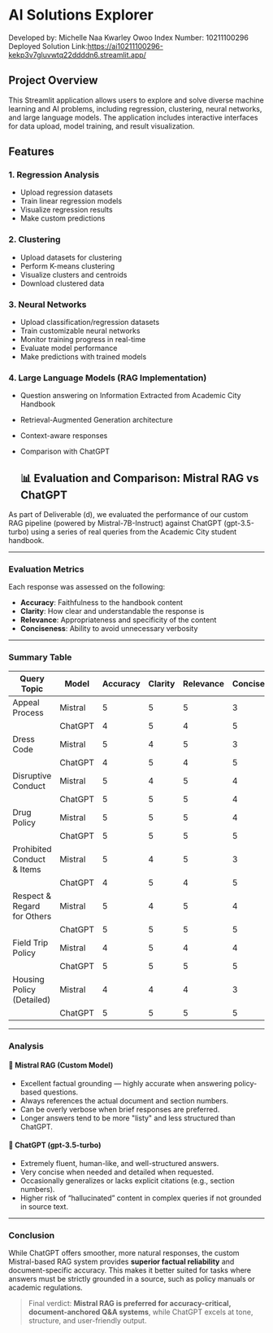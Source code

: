 # AI Solutions Explorer

Developed by: Michelle Naa Kwarley Owoo
Index Number: 10211100296
Deployed Solution Link:https://ai10211100296-kekp3v7gluvwtq22ddddn6.streamlit.app/

## Project Overview

This Streamlit application allows users to explore and solve diverse machine learning and AI problems, including regression, clustering, neural networks, and large language models. The application includes interactive interfaces for data upload, model training, and result visualization.

## Features

### 1. Regression Analysis
- Upload regression datasets
- Train linear regression models
- Visualize regression results
- Make custom predictions

### 2. Clustering
- Upload datasets for clustering
- Perform K-means clustering
- Visualize clusters and centroids
- Download clustered data

### 3. Neural Networks
- Upload classification/regression datasets
- Train customizable neural networks
- Monitor training progress in real-time
- Evaluate model performance
- Make predictions with trained models

### 4. Large Language Models (RAG Implementation)
- Question answering on Information Extracted from Academic City Handbook
- Retrieval-Augmented Generation architecture
- Context-aware responses
- Comparison with ChatGPT

  ## 📊 Evaluation and Comparison: Mistral RAG vs ChatGPT

As part of Deliverable (d), we evaluated the performance of our custom RAG pipeline (powered by Mistral-7B-Instruct) against ChatGPT (gpt-3.5-turbo) using a series of real queries from the Academic City student handbook.

---

###  Evaluation Metrics

Each response was assessed on the following:
- **Accuracy**: Faithfulness to the handbook content
- **Clarity**: How clear and understandable the response is
- **Relevance**: Appropriateness and specificity of the content
- **Conciseness**: Ability to avoid unnecessary verbosity

---

###  Summary Table

| Query Topic                           | Model       | Accuracy | Clarity | Relevance | Conciseness | Avg |
|--------------------------------------|-------------|----------|---------|-----------|-------------|-----|
| Appeal Process                       | Mistral     | 5        | 5       | 5         | 3           | 4.5 |
|                                      | ChatGPT     | 4        | 5       | 4         | 5           | 4.5 |
| Dress Code                           | Mistral     | 5        | 4       | 5         | 3           | 4.25 |
|                                      | ChatGPT     | 4        | 5       | 4         | 5           | 4.5 |
| Disruptive Conduct                   | Mistral     | 5        | 4       | 5         | 4           | 4.5 |
|                                      | ChatGPT     | 5        | 5       | 5         | 4           | 4.75 |
| Drug Policy                          | Mistral     | 5        | 5       | 5         | 4           | 4.75 |
|                                      | ChatGPT     | 5        | 5       | 5         | 5           | 5   |
| Prohibited Conduct & Items           | Mistral     | 5        | 4       | 5         | 3           | 4.25 |
|                                      | ChatGPT     | 4        | 5       | 4         | 5           | 4.5 |
| Respect & Regard for Others          | Mistral     | 5        | 4       | 5         | 4           | 4.5 |
|                                      | ChatGPT     | 5        | 5       | 5         | 5           | 5   |
| Field Trip Policy                    | Mistral     | 4        | 5       | 4         | 4           | 4.25 |
|                                      | ChatGPT     | 5        | 5       | 5         | 5           | 5   |
| Housing Policy (Detailed)            | Mistral     | 4        | 4       | 4         | 3           | 3.75 |
|                                      | ChatGPT     | 5        | 5       | 5         | 5           | 5   |

---

###  Analysis

#### 🔹 Mistral RAG (Custom Model)
-  Excellent factual grounding — highly accurate when answering policy-based questions.
-  Always references the actual document and section numbers.
-  Can be overly verbose when brief responses are preferred.
-  Longer answers tend to be more "listy" and less structured than ChatGPT.

#### 🔹 ChatGPT (gpt-3.5-turbo)
-  Extremely fluent, human-like, and well-structured answers.
-  Very concise when needed and detailed when requested.
-  Occasionally generalizes or lacks explicit citations (e.g., section numbers).
-  Higher risk of “hallucinated” content in complex queries if not grounded in source text.

---

###  Conclusion

While ChatGPT offers smoother, more natural responses, the custom Mistral-based RAG system provides **superior factual reliability** and document-specific accuracy. This makes it better suited for tasks where answers must be strictly grounded in a source, such as policy manuals or academic regulations.

>  Final verdict: **Mistral RAG is preferred for accuracy-critical, document-anchored Q&A systems**, while ChatGPT excels at tone, structure, and user-friendly output.

